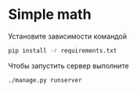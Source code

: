 # Simple math

Установите зависимости командой

```bash
pip install -r requirements.txt
```

Чтобы запустить сервер выполните

```bash
./manage.py runserver
```